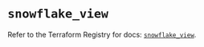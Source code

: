 # `snowflake_view`

Refer to the Terraform Registry for docs: [`snowflake_view`](https://registry.terraform.io/providers/snowflakedb/snowflake/2.6.0/docs/resources/view).
